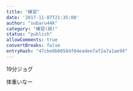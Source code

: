 ```yaml
---
title: "練習"
date: '2017-11-07T21:35:00'
author: "subaru44k"
category: "練習(弱)"
status: "publish"
allowComments: true
convertBreaks: false
entryHash: "47cbe0b08584f04eadee7af2a7a1ae94"
---
```

19分ジョグ

体重いなー
